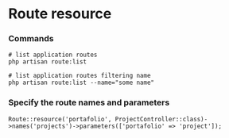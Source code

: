 # Route resource
### Commands
```
# list application routes
php artisan route:list

# list application routes filtering name
php artisan route:list --name="some name"

```

### Specify the route names and parameters
```
Route::resource('portafolio', ProjectController::class)->names('projects')->parameters(['portafolio' => 'project']);
```